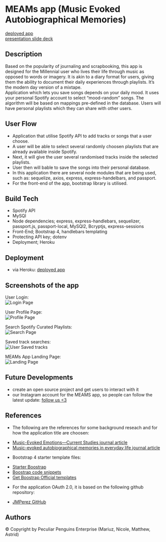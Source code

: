 # MEAMs app (Music Evoked Autobiographical Memories)

[deployed app](https://murmuring-lake-05413.herokuapp.com/) </br>
[presentation slide deck](https://www.canva.com/design/DAD-q-PNPJo/2qjmANGNy_sxNbHO4pC6_A/view?utm_content=DAD-q-PNPJo&utm_campaign=designshare&utm_medium=link&utm_source=publishsharelink)

## Description

Based on the popularity of journaling and scrapbooking, this app is designed for the Millennial user who lives their life through music as opposed to words or imagery. It is akin to a diary format for users, giving them the ability to document their daily experiences through playlists. It’s the modern day version of a mixtape. </br>
Application which lets you save songs depends on your daily mood. It uses your personal Spotify account to select “mood-random” songs. The algorithm will be based on mappings pre-defined in the database.  Users will have personal playlists which they can share with other users. 

## User Flow

* Application that utilise Spotify API to add tracks or songs that a user choose. 
* A user will be able to select several randomly choosen playlists that are already available inside Spotify. 
* Next, it will give the user several randomised tracks inside the selected playlists. 
* User then will bable to save the songs into their personal database.
* In this application there are several node modules that are being used, such as: sequelize, axios, express, express-handelbars, and passport. 
* For the front-end of the app, bootstrap library is utilised.


## Build Tech

* Spotify API
* MySQl
* Node dependencies; express, express-handlebars, sequelizer, passport.js, passport-local, MySQl2, Bcryptjs, express-sessions
* Front-End; Bootstrap 4, handlebars templating
* Protecting API key; dotenv
* Deployment; Heroku

## Deployment

* via Heroku: [deployed app](https://murmuring-lake-05413.herokuapp.com/)

## Screenshots of the app

User Login: </br>
![Login Page](https://github.com/borucltd/psms/blob/master/public/assets/img/MEAMs-login.png)

User Profile Page: </br>
![Profile Page](https://github.com/borucltd/psms/blob/master/public/assets/img/MEAMs-landing.png)

Search Spotify Curated Playlists: </br>
![Search Page](https://github.com/borucltd/psms/blob/master/public/assets/img/MEAMs-search-playlist.png)

Saved track searches: </br>
![User Saved tracks](https://github.com/borucltd/psms/blob/master/public/assets/img/MEAMs-user-tracks.png)

MEAMs App Landing Page: </br>
![Landing Page](https://github.com/borucltd/psms/blob/master/public/assets/img/MEAMs-splash-page.png)

## Future Developments

* create an open source project and get users to interact with it
* our Instagram account for the MEAMS app, so people can follow the latest update: [follow us <3](https://www.instagram.com/meams_app/)

## References

- The following are the references for some background reseach and for how the application title are choosen:
* [Music-Evoked Emotions—Current Studies journal article](https://www.ncbi.nlm.nih.gov/pmc/articles/PMC5705548/)
* [Music-evoked autobiographical memories in everyday life journal article](https://journals.sagepub.com/doi/full/10.1177/0305735619888803)

- Bootstrap 4 starter template files:
* [Starter Boostrap](https://startbootstrap.com/templates/)
* [Boostrap code snippets](https://startbootstrap.com/snippets/)
* [Get Boostrap Official templates](https://getbootstrap.com/docs/4.4/examples/)

- For the application OAuth 2.0, it is based on the following github repository:
* [JMPerez GitHub](https://github.com/JMPerez/passport-spotify)

## Authors

&copy; Copyright by Peculiar Penguins Enterprise (Mariuz, Nicole, Matthew, Astrid)
